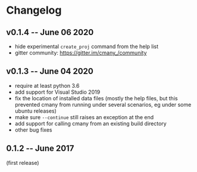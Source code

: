 # Changelog


## v0.1.4 -- June 06 2020

* hide experimental `create_proj` command from the help list
* gitter community: https://gitter.im/cmany_/community


## v0.1.3 -- June 04 2020

* require at least python 3.6
* add support for Visual Studio 2019
* fix the location of installed data files (mostly the help files, but this
  prevented cmany from running under several scenarios, eg under some ubuntu
  releases)
* make sure `--continue` still raises an exception at the end
* add support for calling cmany from an existing build directory
* other bug fixes


## 0.1.2 -- June 2017

(first release)
